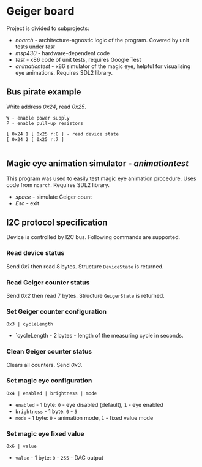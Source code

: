 # Geiger board

Project is divided to subprojects:
* *noarch* - architecture-agnostic logic of the program. Covered by unit tests under *test*
* *msp430* - hardware-dependent code
* *test* - x86 code of unit tests, requires Google Test
* *animationtest* - x86 simulator of the magic eye, helpful for visualising eye animations. Requires SDL2 library.

## Bus pirate example

Write address *0x24*, read *0x25*.

```
W - enable power supply
P - enable pull-up resistors

[ 0x24 1 [ 0x25 r:8 ] - read device state
[ 0x24 2 [ 0x25 r:7 ]


```

## Magic eye animation simulator - *animationtest*

This program was used to easily test magic eye animation procedure. Uses code from `noarch`. Requires SDL2 library.

* *space* - simulate Geiger count
* *Esc* - exit


## I2C protocol specification

Device is controlled by I2C bus. Following commands are supported.

### Read device status

Send *0x1* then read 8 bytes. Structure `DeviceState` is returned.


### Read Geiger counter status

Send *0x2* then read 7 bytes. Structure `GeigerState` is returned.


### Set Geiger counter configuration

```
0x3 | cycleLength
```

* `cycleLength - 2 bytes - length of the measuring cycle in seconds.


### Clean Geiger counter status

Clears all counters. Send *0x3*.


### Set magic eye configuration

```
0x4 | enabled | brightness | mode
```

* `enabled` - 1 byte: `0` - eye disabled (default), `1` - eye enabled
* `brightness` - 1 byte: `0` - `5`
* `mode` - 1 byte: `0` - animation mode, `1` - fixed value mode


### Set magic eye fixed value

```
0x6 | value
```

* `value` - 1 byte: `0` - `255` - DAC output

